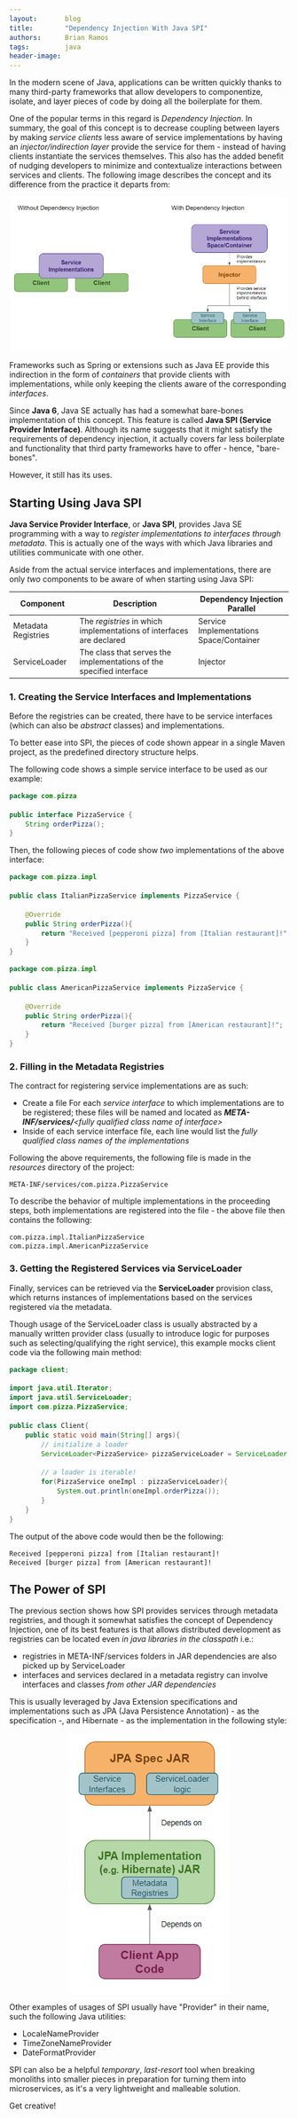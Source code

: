 ```yaml
---
layout:       blog
title:        "Dependency Injection With Java SPI"
authors:      Brian Ramos
tags:         java
header-image: 
---
```


In the modern scene of Java, applications can be written quickly thanks to many third-party frameworks that allow developers to componentize, isolate, and layer pieces of code by doing all the boilerplate for them.

One of the popular terms in this regard is *Dependency Injection*. In summary, the goal of this concept is to decrease coupling between layers by making *service clients* less aware of service implementations by having an *injector/indirection layer* provide the service for them - instead of having clients instantiate the services themselves. This also has the added benefit of nudging developers to minimize and contextualize interactions between services and clients. The following image describes the concept and its difference from the practice it departs from:

![dependency-injection](/assets/images/2021-02-09-java-spi/dependency-injection.png)

Frameworks such as Spring or extensions such as Java EE provide this indirection in the form of *containers* that provide clients with implementations, while only keeping the clients aware of the corresponding *interfaces*.

Since **Java 6**, Java SE actually has had a somewhat bare-bones implementation of this concept. This feature is called **Java SPI (Service Provider Interface)**. Although its name suggests that it might satisfy the requirements of dependency injection, it actually covers far less boilerplate and functionality that third party frameworks have to offer - hence, "bare-bones".

However, it still has its uses.

## Starting Using Java SPI

**Java Service Provider Interface**,  or **Java SPI**, provides Java SE programming with a way to *register implementations to interfaces through metadata*. This is actually one of the ways with which Java libraries and utilities communicate with one other.

Aside from the actual service interfaces and implementations, there are only *two* components to be aware of when starting using Java SPI:

|Component|Description|Dependency Injection Parallel|
|---|---|---|
|Metadata Registries|The *registries* in which implementations of interfaces are declared|Service Implementations Space/Container
|ServiceLoader|The class that serves the implementations of the specified interface|Injector|

### 1. Creating the Service Interfaces and Implementations

Before the registries can be created, there have to be service interfaces (which can also be *abstract* classes) and implementations.

To better ease into SPI, the pieces of code shown appear in a single Maven project, as the predefined directory structure helps.

The following code shows a simple service interface to be used as our example:

```java
package com.pizza

public interface PizzaService {
    String orderPizza();
}
```

Then, the following pieces of code show *two* implementations of the above interface:

```java
package com.pizza.impl

public class ItalianPizzaService implements PizzaService {

    @Override
    public String orderPizza(){
        return "Received [pepperoni pizza] from [Italian restaurant]!";
    }
}
```

```java
package com.pizza.impl

public class AmericanPizzaService implements PizzaService {

    @Override
    public String orderPizza(){
        return "Received [burger pizza] from [American restaurant]!";
    }
}
```

### 2. Filling in the Metadata Registries

The contract for registering service implementations are as such:

- Create a file For each *service interface* to which implementations are to be registered; these files will be named and located as ***META-INF/services/****\<fully qualified class name of interface\>*
- Inside of each service interface file, each line would list the *fully qualified class names of the implementations*

Following the above requirements, the following file is made in the *resources* directory of the project:

```
META-INF/services/com.pizza.PizzaService
```

To describe the behavior of multiple implementations in the proceeding steps, both implementations are registered into the file - the above file then contains the following:

```
com.pizza.impl.ItalianPizzaService
com.pizza.impl.AmericanPizzaService
``` 

### 3. Getting the Registered Services via ServiceLoader

Finally, services can be retrieved via the **ServiceLoader** provision class, which returns instances of implementations based on the services registered via the metadata.

Though usage of the ServiceLoader class is usually abstracted by a manually written provider class (usually to introduce logic for purposes such as selecting/qualifying the right service), this example mocks client code via the following main method:

```java
package client;

import java.util.Iterator;
import java.util.ServiceLoader;
import com.pizza.PizzaService;

public class Client{
    public static void main(String[] args){
        // initialize a loader
        ServiceLoader<PizzaService> pizzaServiceLoader = ServiceLoader.load(PizzaService.class);

        // a loader is iterable!
        for(PizzaService oneImpl : pizzaServiceLoader){
            System.out.println(oneImpl.orderPizza());
        }
    }
}
```

The output of the above code would then be the following:

```
Received [pepperoni pizza] from [Italian restaurant]!
Received [burger pizza] from [American restaurant]!
```

## The Power of SPI

The previous section shows how SPI provides services through metadata registries, and though it somewhat satisfies the concept of Dependency Injection, one of its best features is that allows distributed development as registries can be located even *in java libraries in the classpath* i.e.:

- registries in META-INF/services folders in JAR dependencies are also picked up by ServiceLoader
- interfaces and services declared in a metadata registry can involve interfaces and classes *from other JAR dependencies*

This is usually leveraged by Java Extension specifications and implementations such as JPA (Java Persistence Annotation) - as the specification -, and Hibernate - as the implementation in the following style:

<p><img src="/assets/images/2021-02-09-java-spi/jpa-illust.png" alt="drawing" style="display: block; margin-left: auto; margin-right: auto" /></p>

Other examples of usages of SPI usually have "Provider" in their name, such the following Java utilities:

* LocaleNameProvider
* TimeZoneNameProvider
* DateFormatProvider

SPI can also be a helpful *temporary*, *last-resort* tool when breaking monoliths into smaller pieces in preparation for turning them into microservices, as it's a very lightweight and malleable solution.

Get creative!
